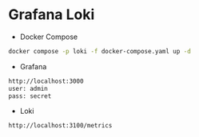 # Grafana Loki

- Docker Compose
```bash
docker compose -p loki -f docker-compose.yaml up -d
```

- Grafana
```bash
http://localhost:3000
user: admin
pass: secret
```

- Loki
```bash
http://localhost:3100/metrics
```
